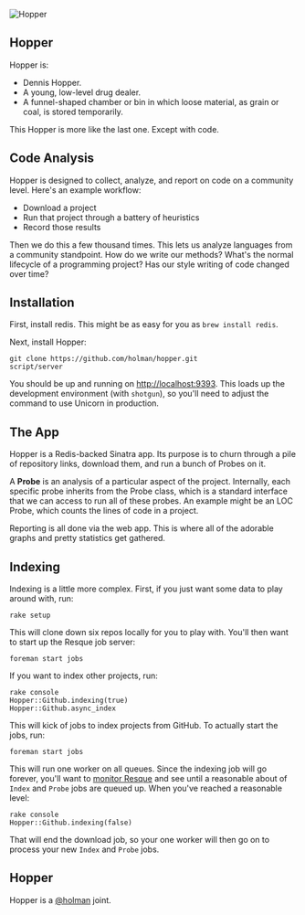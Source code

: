 ![Hopper](http://cl.ly/2j2J1e2l15161h17352n/hopper.png)

## Hopper

Hopper is:

- Dennis Hopper.
- A young, low-level drug dealer.
- A funnel-shaped chamber or bin in which loose material, as grain or coal, is
  stored temporarily.

This Hopper is more like the last one. Except with code.

## Code Analysis

Hopper is designed to collect, analyze, and report on code on a community level.
Here's an example workflow:

- Download a project
- Run that project through a battery of heuristics
- Record those results

Then we do this a few thousand times. This lets us analyze languages from a
community standpoint. How do we write our methods? What's the normal lifecycle
of a programming project? Has our style writing of code changed over time?

## Installation

First, install redis. This might be as easy for you as `brew install redis`.

Next, install Hopper:

    git clone https://github.com/holman/hopper.git
    script/server

You should be up and running on [http://localhost:9393](http://localhost:9393).
This loads up the development environment (with `shotgun`), so you'll need to
adjust the command to use Unicorn in production.

## The App

Hopper is a Redis-backed Sinatra app. Its purpose is to churn through a pile of
repository links, download them, and run a bunch of Probes on it.

A **Probe** is an analysis of a particular aspect of the project. Internally,
each specific probe inherits from the Probe class, which is a standard interface
that we can access to run all of these probes. An example might be an LOC Probe,
which counts the lines of code in a project.

Reporting is all done via the web app. This is where all of the adorable graphs
and pretty statistics get gathered.

## Indexing

Indexing is a little more complex. First, if you just want some data to play
around with, run:

    rake setup

This will clone down six repos locally for you to play with. You'll then want to
start up the Resque job server:

    foreman start jobs

If you want to index other projects, run:

    rake console
    Hopper::Github.indexing(true)
    Hopper::Github.async_index

This will kick of jobs to index projects from GitHub. To actually start the
jobs, run:

    foreman start jobs

This will run one worker on all queues. Since the indexing job will go forever,
you'll want to [monitor Resque](http://localhost:9393/resque) and see until a
reasonable about of `Index` and `Probe` jobs are queued up. When you've reached
a reasonable level:

    rake console
    Hopper::Github.indexing(false)

That will end the download job, so your one worker will then go on to process
your new `Index` and `Probe` jobs.

## Hopper

Hopper is a [@holman](https://twitter.com/holman) joint.